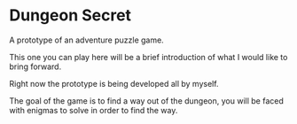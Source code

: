 # Dungeon Secret
 
A prototype of an adventure puzzle game. 

This one you can play here will be a brief introduction of what I would like to bring forward. 

Right now the prototype is being developed all by myself.

The goal of the game is to find a way out of the dungeon, you will be faced with enigmas to solve in order to find the way.
